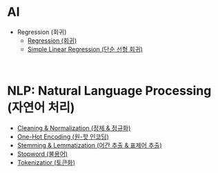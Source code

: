 # AI
+ Regression (회귀)
  + [Regression (회귀)]() 
  + [Simple Linear Regression (단순 선형 회귀)]()

<br/>


# NLP: Natural Language Processing (자연어 처리)
  + [Cleaning & Normalization (정제 & 정규화)]()
  + [One-Hot Encoding (원-핫 인코딩)]()
  + [Stemming & Lemmatization (어간 추출 & 표제어 추출)]()
  + [Stopword (불용어)]()
  + [Tokenizatior (토큰화)]()
